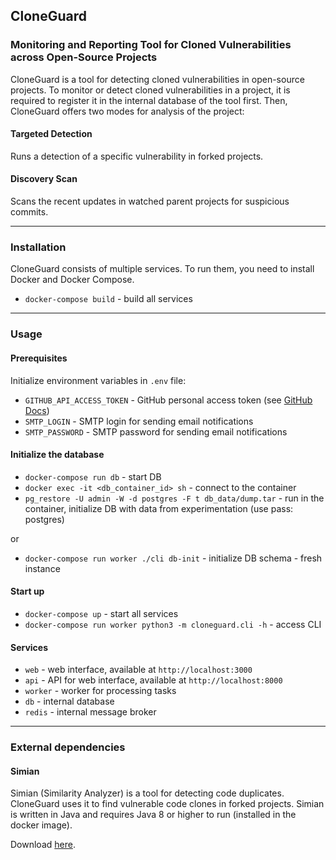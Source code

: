 ## CloneGuard
### Monitoring and Reporting Tool for Cloned Vulnerabilities across Open-Source Projects
CloneGuard is a tool for detecting cloned vulnerabilities in open-source projects. To monitor or detect
cloned vulnerabilities in a project, it is required to register it in the internal database of the tool first.
Then, CloneGuard offers two modes for analysis of the project:

#### Targeted Detection
Runs a detection of a specific vulnerability in forked projects.

#### Discovery Scan
Scans the recent updates in watched parent projects for suspicious commits.

---

### Installation
CloneGuard consists of multiple services. To run them, you need to install Docker and Docker Compose.

* `docker-compose build` - build all services

---

### Usage
#### Prerequisites
Initialize environment variables in `.env` file:
* `GITHUB_API_ACCESS_TOKEN` - GitHub personal access token (see [GitHub Docs](https://docs.github.com/en/authentication/keeping-your-account-and-data-secure/creating-a-personal-access-token))
* `SMTP_LOGIN` - SMTP login for sending email notifications
* `SMTP_PASSWORD` - SMTP password for sending email notifications

#### Initialize the database
* `docker-compose run db` - start DB
* `docker exec -it <db_container_id> sh` - connect to the container
* `pg_restore -U admin -W -d postgres -F t db_data/dump.tar` - run in the container, initialize DB with data from experimentation (use pass: postgres)

or

* `docker-compose run worker ./cli db-init` - initialize DB schema - fresh instance

#### Start up
* `docker-compose up` - start all services
* `docker-compose run worker python3 -m cloneguard.cli -h` - access CLI

#### Services
* `web` - web interface, available at `http://localhost:3000`
* `api` - API for web interface, available at `http://localhost:8000`
* `worker` - worker for processing tasks
* `db` - internal database
* `redis` - internal message broker

---

### External dependencies
#### Simian
Simian (Similarity Analyzer) is a tool for detecting code duplicates. CloneGuard uses it to find vulnerable
code clones in forked projects. Simian is written in Java and requires Java 8 or higher to run (installed in
the docker image).

Download [here](https://repo1.maven.org/maven2/com/github/jiangxincode/simian/2.5.10/).
